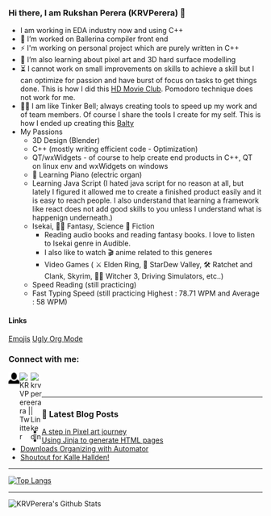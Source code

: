 ### Hi there, I am Rukshan Perera (KRVPerera) 👋

- I am working in EDA industry now and using C++ 
- 🔭 I’m worked on Ballerina compiler front end
- :zap: I'm working on personal project which are purely written in C++
- 🌱 I’m also learning about pixel art and 3D hard surface modelling
- :hourglass_flowing_sand: I cannot work on small improvements on skills to achieve a skill but I can optimize for passion and have burst of focus on tasks to get things done.
  This is how I did this [HD Movie Club](https://hdmovieclub.netlify.app/). Pomodoro technique does not work for me.
- :fairy_woman: I am like Tinker Bell; always creating tools to speed up my work and of team members. Of course I share the tools I create for my self. This is how I ended up creating this [Balty](https://marketplace.visualstudio.com/items?itemName=KRVPerera.balty)
- My Passions
  - 3D Design (Blender)
  - C++ (mostly writing efficient code - Optimization)
  - QT/wxWidgets - of course to help create end products in C++, QT on linux env and wxWidgets on windows
  - :musical_keyboard: Learning Piano (electric organ)
  - Learning Java Script (I hated java script for no reason at all, but lately I figured it allowed me to create a finished product easily and it is easy to reach people. I also understand that learning a framework like react does not add good skills to you unless I understand what is happenign underneath.)
  - Isekai, :mermaid: Fantasy, Science :dna: Fiction
    - Reading audio books and reading fantasy books. I love to listen to Isekai genre in Audible.
    - I also like to watch :clapper: anime related to this generes
    - Video Games ( :crossed_swords: Elden Ring, :seedling: StarDew Valley, :hammer_and_wrench: Ratchet and Clank, Skyrim, :mage_man: Witcher 3, Driving Simulators, etc..)
  - Speed Reading (still practicing)
  - Fast Typing Speed (still practicing Highest : 78.71 WPM and Average : 58 WPM)

#### Links

[Emojis](https://github.com/ikatyang/emoji-cheat-sheet/blob/master/README.md#science)
[Ugly Org Mode](https://github.com/KRVPerera/config/blob/master/orgmode/krvperera.org)

### Connect with me:

[<img align="left" alt="krvperera.com" width="22px" src="https://raw.githubusercontent.com/iconic/open-iconic/master/svg/person.svg" />][website]
[<img align="left" alt="KRVPerera | Twitter" width="22px" src="https://cdn.jsdelivr.net/npm/simple-icons@v3/icons/twitter.svg" />][twitter]
[<img align="left" alt="krvperera | LinkedIn" width="22px" src="https://cdn.jsdelivr.net/npm/simple-icons@v3/icons/linkedin.svg" />][linkedin]
<br />
<br />

---

### 📕 Latest Blog Posts
<!-- BLOG-POST-LIST:START -->
- [A step in Pixel art journey](https://medium.com/@KRVPerera/a-step-in-pixel-art-journey-6d4bcd96942e?source=rss-32e09e3b70ea------2)
- [Using Jinja to generate HTML pages](https://medium.com/@KRVPerera/using-jinja-to-generate-html-pages-3fb54cf8fbc8?source=rss-32e09e3b70ea------2)
- [Downloads Organizing with Automator](https://medium.com/@KRVPerera/downloads-organizing-with-automator-2a6b648e2ab1?source=rss-32e09e3b70ea------2)
- [Shoutout for Kalle Hallden!](https://medium.com/@KRVPerera/shoutout-for-kalle-hallden-f27a72fe9096?source=rss-32e09e3b70ea------2)
<!-- BLOG-POST-LIST:END -->

---

[![Top Langs](https://github-readme-stats.krvperera.vercel.app/api/top-langs/?username=KRVPerera&layout=compact&langs_count=12)](https://github.com/KRVPerera/github-readme-stats)

<!--
**KRVPerera/KRVPerera** is a ✨ _special_ ✨ repository because its `README.md` (this file) appears on your GitHub profile.

Here are some ideas to get you started:

- 👯 I’m looking to collaborate on ...
- 🤔 I’m looking for help with ...
- 💬 Ask me about ...
- 📫 How to reach me: ...
- 😄 Pronouns: ...
- ⚡ Fun fact: ...
-->
---

<img align="left" alt="KRVPerera's Github Stats" src="https://github-readme-stats.krvperera.vercel.app/api?username=KRVPerera&show_icons=true&hide_border=true&theme=onedark" />

[website]: https://krvperera.com
[twitter]: https://twitter.com/KRVPerera
[linkedin]: https://linkedin.com/in/krvperera
